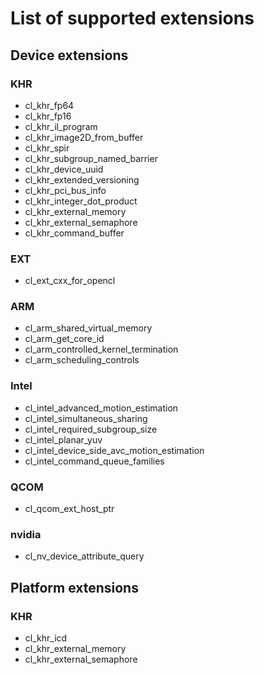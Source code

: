 # List of supported extensions

## Device extensions

### KHR

- cl_khr_fp64
- cl_khr_fp16
- cl_khr_il_program
- cl_khr_image2D_from_buffer
- cl_khr_spir
- cl_khr_subgroup_named_barrier
- cl_khr_device_uuid
- cl_khr_extended_versioning
- cl_khr_pci_bus_info
- cl_khr_integer_dot_product
- cl_khr_external_memory
- cl_khr_external_semaphore
- cl_khr_command_buffer

### EXT

- cl_ext_cxx_for_opencl


### ARM

- cl_arm_shared_virtual_memory
- cl_arm_get_core_id
- cl_arm_controlled_kernel_termination
- cl_arm_scheduling_controls

### Intel

- cl_intel_advanced_motion_estimation
- cl_intel_simultaneous_sharing
- cl_intel_required_subgroup_size
- cl_intel_planar_yuv
- cl_intel_device_side_avc_motion_estimation
- cl_intel_command_queue_families

### QCOM

- cl_qcom_ext_host_ptr

### nvidia 

- cl_nv_device_attribute_query

## Platform extensions

### KHR

- cl_khr_icd
- cl_khr_external_memory
- cl_khr_external_semaphore